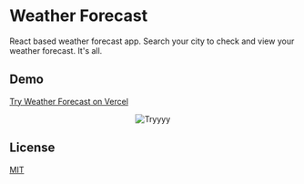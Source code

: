 # Weather Forecast
React based weather forecast app. Search your city to check and view your weather forecast. It's all.


## Demo

[Try Weather Forecast on Vercel](https://weather-forecast-kadirmetin.vercel.app/)

<p align="center">
<img src="https://media2.giphy.com/media/3eVWK4wwsupueOdlBs/giphy.gif" alt="Tryyyy"/>
</p>

## License

[MIT](https://choosealicense.com/licenses/mit/)
